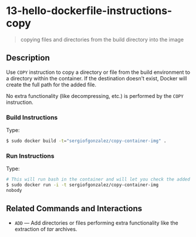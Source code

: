 # 13-hello-dockerfile-instructions-copy
> copying files and directories from the build directory into the image

## Description
Use `COPY` instruction to copy a directory or file from the build environment to a directory within the container. If the destination doesn't exist, Docker will create the full path for the added file.

No extra functionality (like decompressing, etc.) is performed by the `COPY` instruction.

### Build Instructions
Type:
```bash
$ sudo docker build -t="sergiofgonzalez/copy-container-img" .
```
### Run Instructions
Type:
```bash
# This will run bash in the container and will let you check the added files and directories
$ sudo docker run -i -t sergiofgonzalez/copy-container-img
nobody
```

## Related Commands and Interactions
+ `ADD` &mdash; Add directories or files performing extra functionality like the extraction of *tar* archives.

